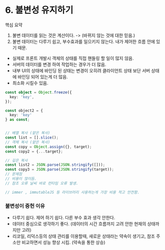 # 6. 불변성 유지하기

핵심 요약

1. 불변 데이터를 읽는 것은 계산이다. -> (바뀌지 않는 것에 대한 믿음.)
2. 불변 데이터는 다루기 쉽고, 부수효과를 일으키지 않는다. 내가 제어한 흐름 안에 있기 때문.


- 실제로 프론트 개발시 객체의 상태를 직접 핸들링 할 일이 많지 않음.
- 서버의 데이터를 변경 하여 작업하는 경우가 더 많음.
- 내부 UI의 상태에 바인딩 된 상태는 변경이 오히려 클라이언트 상태 보단 서버 상태에 바인딩 되어 있는게 더 많음.
- 최소화 시킬수 있음.

```ts
const object = Object.freeze({
  key: 'key',
});

const object2 = {
  key: 'key'
} as const;


// 배열 복사 (얕은 복사)
const list = [].slice();
// 객체 복사 (얕은 복사)
const copy = Object.assign({}, target);
const copy2 = {...target};

// 깊은 복사  
const list2 = JSON.parse(JSON.stringify([]));
const copy3 = JSON.parse(JSON.stringify(target));
// 문제점 
// 비용이 많이듬.
// 참조 오류 날씨 바로 런타임 오류 발생.

// immer , immutableJS 등 라이브러리 사용하는게 가장 비용 적고 안전함.
```


### 불변성이 중헌 이유

- 다루기 쉽다. 제어 하기 쉽다. 다른 부수 효과 생각 안한다.
- 데이터 중심으로 생각하기 좋다. (데이터의 시간 흐름까지 고려 안한 현재의 상태까지만 고려)
- 리코일, 리덕스등의 상태 관리를 이용할때, 새로운 상태라는 약속이 생기고, 참조 주소만 비교하면서 성능 향상 시킴. (약속을 통한 상승)
